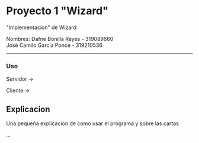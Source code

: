 Proyecto 1 "Wizard"
=========================================

"Implementacion" de Wizard

Nombres:
Dafne Bonilla Reyes - 319089660  
José Camilo García Ponce - 319210536  

-------------------------------------------

### Uso

Servidor ->

Cliente ->

## Explicacion

Una pequeña explicacion de como usar el programa y
sobre las cartas

...
